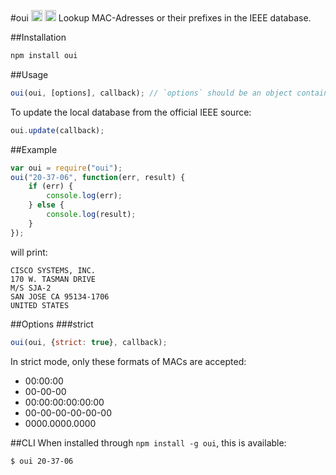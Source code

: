 #oui <a target="_blank" href="https://npmjs.org/package/oui"><img src="https://badge.fury.io/js/oui.svg" alt="NPM version" height="18"></a> <a target="_blank" href="https://david-dm.org/silverwind/oui"><img src="https://david-dm.org/silverwind/oui.svg" alt="Dependency Status" height="18"></a>
Lookup MAC-Adresses or their prefixes in the IEEE database.

##Installation
````bash
npm install oui
````
##Usage
````js
oui(oui, [options], callback); // `options` should be an object containing options.
````
To update the local database from the official IEEE source:
````js
oui.update(callback);
````

##Example
````js
var oui = require("oui");
oui("20-37-06", function(err, result) {
    if (err) {
        console.log(err);
    } else {
        console.log(result);
    }
});
````
will print:
````
CISCO SYSTEMS, INC.
170 W. TASMAN DRIVE
M/S SJA-2
SAN JOSE CA 95134-1706
UNITED STATES
````

##Options
###strict
````js
oui(oui, {strict: true}, callback);
````
In strict mode, only these formats of MACs are accepted:
 - 00:00:00
 - 00-00-00
 - 00:00:00:00:00:00
 - 00-00-00-00-00-00
 - 0000.0000.0000

##CLI
When installed through `npm install -g oui`, this is available:

````bash
$ oui 20-37-06
````
